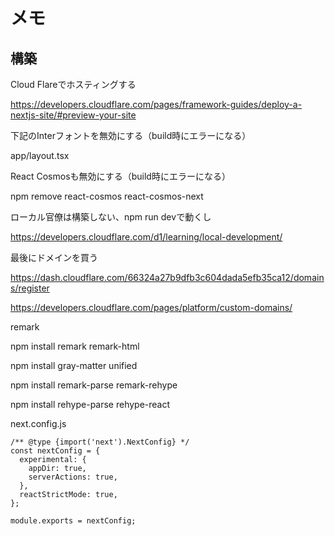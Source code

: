 # メモ

## 構築

Cloud Flareでホスティングする

https://developers.cloudflare.com/pages/framework-guides/deploy-a-nextjs-site/#preview-your-site

下記のInterフォントを無効にする（build時にエラーになる）

app/layout.tsx

React Cosmosも無効にする（build時にエラーになる）

npm remove react-cosmos react-cosmos-next

ローカル官僚は構築しない、npm run devで動くし

https://developers.cloudflare.com/d1/learning/local-development/

最後にドメインを買う

https://dash.cloudflare.com/66324a27b9dfb3c604dada5efb35ca12/domains/register

https://developers.cloudflare.com/pages/platform/custom-domains/

remark

npm install remark remark-html

npm install gray-matter unified

npm install remark-parse remark-rehype

npm install rehype-parse rehype-react

next.config.js

```
/** @type {import('next').NextConfig} */
const nextConfig = {
  experimental: {
    appDir: true,
    serverActions: true,
  },
  reactStrictMode: true,
};

module.exports = nextConfig;

```
